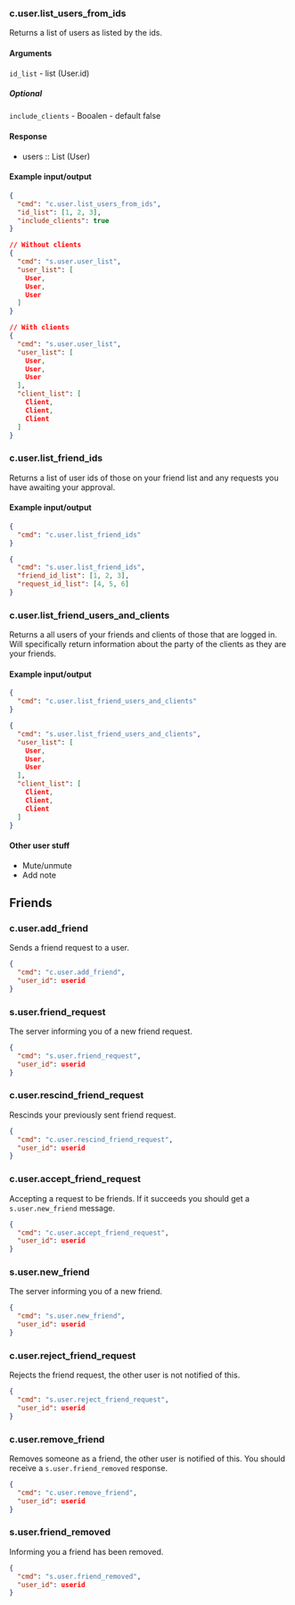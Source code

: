 ### c.user.list_users_from_ids
Returns a list of users as listed by the ids.

#### Arguments
`id_list` - list (User.id)

##### Optional
`include_clients` - Booalen - default false

#### Response
* users :: List (User)

#### Example input/output
```json
{
  "cmd": "c.user.list_users_from_ids",
  "id_list": [1, 2, 3],
  "include_clients": true
}

// Without clients
{
  "cmd": "s.user.user_list",
  "user_list": [
    User,
    User,
    User
  ]
}

// With clients
{
  "cmd": "s.user.user_list",
  "user_list": [
    User,
    User,
    User
  ],
  "client_list": [
    Client,
    Client,
    Client
  ]
}
```

### c.user.list_friend_ids
Returns a list of user ids of those on your friend list and any requests you have awaiting your approval.

#### Example input/output
```json
{
  "cmd": "c.user.list_friend_ids"
}

{
  "cmd": "s.user.list_friend_ids",
  "friend_id_list": [1, 2, 3],
  "request_id_list": [4, 5, 6]
}
```

### c.user.list_friend_users_and_clients
Returns a all users of your friends and clients of those that are logged in. Will specifically return information about the party of the clients as they are your friends.

#### Example input/output
```json
{
  "cmd": "c.user.list_friend_users_and_clients"
}

{
  "cmd": "s.user.list_friend_users_and_clients",
  "user_list": [
    User,
    User,
    User
  ],
  "client_list": [
    Client,
    Client,
    Client
  ]
}
```

#### Other user stuff
- Mute/unmute
- Add note

## Friends
### c.user.add_friend
Sends a friend request to a user.
```json
{
  "cmd": "c.user.add_friend",
  "user_id": userid
}
```

### s.user.friend_request
The server informing you of a new friend request.
```json
{
  "cmd": "s.user.friend_request",
  "user_id": userid
}
```

### c.user.rescind_friend_request
Rescinds your previously sent friend request.
```json
{
  "cmd": "c.user.rescind_friend_request",
  "user_id": userid
}
```

### c.user.accept_friend_request
Accepting a request to be friends. If it succeeds you should get a `s.user.new_friend` message.
```json
{
  "cmd": "c.user.accept_friend_request",
  "user_id": userid
}
```

### s.user.new_friend
The server informing you of a new friend.
```json
{
  "cmd": "s.user.new_friend",
  "user_id": userid
}
```

### c.user.reject_friend_request
Rejects the friend request, the other user is not notified of this.
```json
{
  "cmd": "s.user.reject_friend_request",
  "user_id": userid
}
```

### c.user.remove_friend
Removes someone as a friend, the other user is notified of this. You should receive a `s.user.friend_removed` response.
```json
{
  "cmd": "c.user.remove_friend",
  "user_id": userid
}
```

### s.user.friend_removed
Informing you a friend has been removed.
```json
{
  "cmd": "s.user.friend_removed",
  "user_id": userid
}
```
